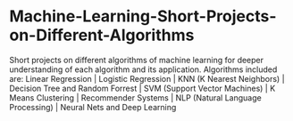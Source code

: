 # Machine-Learning-Short-Projects-on-Different-Algorithms
Short projects on different algorithms of machine learning for deeper understanding of each algorithm and its application. Algorithms included are: Linear Regression | Logistic Regression | KNN (K Nearest Neighbors) |  Decision Tree and Random Forrest | SVM (Support Vector Machines) | K Means Clustering | Recommender Systems | NLP (Natural Language Processing) | Neural Nets and Deep Learning 
